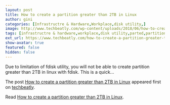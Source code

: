 ```yaml
---
layout: post
title: How to create a partition greater than 2TB in Linux
author: gini
categories: [Infrastructre & Hardware,Workplace,disk utility,]
image: http://www.techbeatly.com/wp-content/uploads/2018/06/how-to-create-a-partition-greater-than-2tb-in-linux.jpg
tags: [infrastructre & hardware,workplace,disk utility,parted,partition,rhel7,]
ext_url: https://www.techbeatly.com/how-to-create-a-partition-greater-than-2tb-in-linux/
show-avatar: true
featured: false
hidden: false
---
```


<p>Due to limitation of fdisk utility, you will not be able to create partition greater than 2TB in linux with fdisk. This is a quick&#46;&#46;&#46;</p>
<p>The post <a href="https://www.techbeatly.com/how-to-create-a-partition-greater-than-2tb-in-linux/" rel="nofollow">How to create a partition greater than 2TB in Linux</a> appeared first on <a href="https://www.techbeatly.com" rel="nofollow">techbeatly</a>.</p>

Read [How to create a partition greater than 2TB in Linux](https://www.techbeatly.com/how-to-create-a-partition-greater-than-2tb-in-linux/).